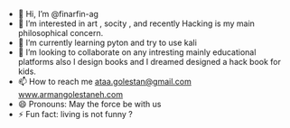 - 👋 Hi, I’m @finarfin-ag
- 👀 I’m interested in art , socity , and recently Hacking is my main philosophical concern. 
- 🌱 I’m currently learning pyton and try to use kali
- 💞️ I’m looking to collaborate on any intresting mainly educational platforms also I design books and I dreamed designed a hack book for kids.
- 📫 How to reach me ataa.golestan@gmail.com  www.armangolestaneh.com 
- 😄 Pronouns: May the force be with us
- ⚡ Fun fact: living is not funny ?

<!---
finarfin-ag/finarfin-ag is a ✨ special ✨ repository because its `README.md` (this file) appears on your GitHub profile.
You can click the Preview link to take a look at your changes.
--->
